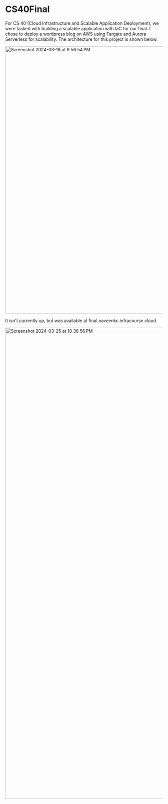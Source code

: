 # CS40Final
For CS 40 (Cloud Infrastructure and Scalable Application Deployment), we were tasked with building a scalable application with IaC for our final. I chose to deploy a wordpress blog on AWS using Fargate and Aurora Serverless for scalability. The architecture for this project is shown below.

<img width="851" alt="Screenshot 2024-03-18 at 9 56 54 PM" src="https://github.com/Naveen-Kannan/CS40Final/assets/40739511/6889afd5-7fec-40a9-8e82-f38810d7956c">

It isn't currently up, but was available at final.naveenkc.infracourse.cloud

<img width="1500" alt="Screenshot 2024-03-25 at 10 36 56 PM" src="https://github.com/Naveen-Kannan/CS40Final/assets/40739511/2aacc5a1-bf56-4041-a9a8-6b52a088885b">
